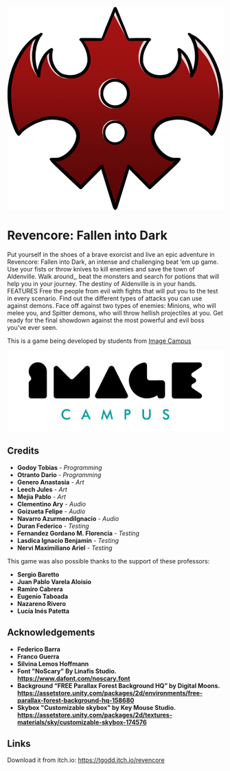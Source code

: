 <p align="center">
<img src="logo.png" alt="Revencore: Fallen into Dark"/>
</p>

# Revencore: Fallen into Dark

Put yourself in the shoes of a brave exorcist and live an epic adventure in Revencore: Fallen into Dark, an intense and challenging beat ‘em up game.
Use your fists or throw knives to kill enemies and save the town of Aldenville. Walk around,, beat the monsters and search for potions that will help you in your journey.
The destiny of Aldenville is in your hands.
FEATURES
Free the people from evil with fights that will put you to the test in every scenario.
Find out the different types of attacks you can use against demons.
Face off against two types of enemies: Minions, who will melee you, and Spitter demons, who will throw hellish projectiles at you.
Get ready for the final showdown against the most powerful and evil boss you've ever seen.


This is a game being developed by students from <a href="https://www.imagecampus.edu.ar/">Image Campus</a>

<p align="center">
  <a href="https://www.imagecampus.edu.ar/">
    <img src="logo-image-campus.png" alt="Image Campus"/>
  </a> 
</p>


## Credits

- **Godoy Tobias** - *Programming*
- **Otranto Dario** - *Programming*
- **Genero Anastasia** - *Art*
- **Leech Jules** - *Art*
- **Mejia Pablo** - *Art*
- **Clementino Ary** - *Audio*
- **Goizueta Felipe** - *Audio*
- **Navarro AzurmendiIgnacio** - *Audio*
- **Duran Federico** - *Testing*
- **Fernandez Gordano M. Florencia** - *Testing*
- **Lasdica Ignacio Benjamin** - *Testing*
- **Nervi Maximiliano Ariel** - *Testing*


This game was also possible thanks to the support of these professors:

- **Sergio Baretto**
- **Juan Pablo Varela Aloisio**
- **Ramiro Cabrera**
- **Eugenio Taboada**
- **Nazareno Rivero**
- **Lucía Inés Patetta**


## Acknowledgements

- **Federico Barra**
- **Franco Guerra**
- **Silvina Lemos Hoffmann**
- **Font "NoScary" By Linafis Studio. https://www.dafont.com/noscary.font**
- **Background “FREE Parallax Forest Background HQ” by Digital Moons. https://assetstore.unity.com/packages/2d/environments/free-parallax-forest-background-hq-158680**
- **Skybox "Customizable skybox" by Key Mouse Studio. https://assetstore.unity.com/packages/2d/textures-materials/sky/customizable-skybox-174576**


## Links

Download it from itch.io: https://tgodd.itch.io/revencore
